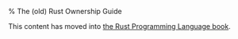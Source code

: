 % The (old) Rust Ownership Guide

This content has moved into
[the Rust Programming Language book](book/ch04-00-understanding-ownership.html).
